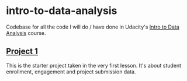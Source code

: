 # intro-to-data-analysis
Codebase for all the code I will do / have done in Udacity's [Intro to Data Analysis](https://classroom.udacity.com/courses/ud170) course.

## [Project 1](./project-1)
This is the starter project taken in the very first lesson. It's about student enrollment, engagement and project submission data.
